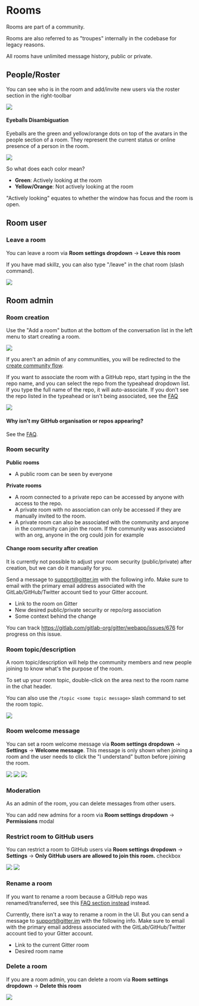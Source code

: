 # Rooms

Rooms are part of a community.

Rooms are also referred to as "troupes" internally in the codebase for legacy reasons.

All rooms have unlimited message history, public or private.


## People/Roster

You can see who is in the room and add/invite new users via the roster section in the right-toolbar

![](https://i.imgur.com/nW29SY1.png)

#### Eyeballs Disambiguation

Eyeballs are the green and yellow/orange dots on top of the avatars in the people section of a room. They represent the current status or online presence of a person in the room.

![](https://i.imgur.com/MRuIXK4.png)

So what does each color mean?

 - **Green**: Actively looking at the room
 - **Yellow/Orange**: Not actively looking at the room

"Actively looking" equates to whether the window has focus and the room is open.



## Room user

### Leave a room

You can leave a room via **Room settings dropdown** -> **Leave this room**

If you have mad skillz, you can also type "/leave" in the chat room (slash command).

![](https://i.imgur.com/Rc4EVnV.png)


## Room admin

### Room creation

Use the "Add a room" button at the bottom of the conversation list in the left menu to start creating a room.

![](https://i.imgur.com/KxJ2Oym.png)

If you aren't an admin of any communities, you will be redirected to the [create community flow](./communities.md#community-creation).

If you want to associate the room with a GitHub repo, start typing in the the repo name,
and you can select the repo from the typeahead dropdown list.
If you type the full name of the repo, it will auto-associate.
If you don't see the repo listed in the typeahead or isn't being associated, see the [FAQ](./faq.md#why-isnt-my-github-organisation-or-repos-appearing)

![](https://i.imgur.com/8tiwwZM.png)


#### Why isn't my GitHub organisation or repos appearing?

See the [FAQ](./faq.md#why-isn-t-my-github-organisation-or-repos-appearing).


### Room security

**Public rooms**

 - A public room can be seen by everyone

**Private rooms**

 - A room connected to a private repo can be accessed by anyone with access to the repo.
 - A private room with no association can only be accessed if they are manually invited to the room.
 - A private room can also be associated with the community and anyone in the community can join the room. If the community was associated with an org, anyone in the org could join for example

#### Change room security after creation

It is currently not possible to adjust your room security (public/private) after creation,
but we can do it manually for you.

Send a message to support@gitter.im with the following info. Make sure to email with the primary email address associated with the GitLab/GitHub/Twitter account tied to your Gitter account.

 - Link to the room on Gitter
 - New desired public/private security or repo/org association
 - Some context behind the change

You can track https://gitlab.com/gitlab-org/gitter/webapp/issues/676 for progress on this issue.



### Room topic/description

A room topic/description will help the community members and new people joining to know what's the purpose of the room.

To set up your room topic, double-click on the area next to the room name in the chat header.

You can also use the `/topic <some topic message>` slash command to set the room topic.

![](https://i.imgur.com/ecdteoh.png)

### Room welcome message

You can set a room welcome message via **Room settings dropdown** -> **Settings** -> **Welcome message**. This message is only shown when joining a room and the user needs to click the "I understand" button before joining the room.

![](https://i.imgur.com/ujd8kHE.png) ![](https://i.imgur.com/06azySl.png) ![](https://i.imgur.com/Sou791K.png)


### Moderation

As an admin of the room, you can delete messages from other users.

You can add new admins for a room via **Room settings dropdown** -> **Permissions** modal


### Restrict room to GitHub users

You can restrict a room to GitHub users via **Room settings dropdown** -> **Settings** -> **Only GitHub users are allowed to join this room.** checkbox

![](https://i.imgur.com/ujd8kHE.png) ![](https://i.imgur.com/oOGoEYw.png)


### Rename a room

If you want to rename a room because a GitHub repo was renamed/transferred, see this [FAQ section instead](./faq.md#what-happens-if-i-rename-something-on-GitHub-org-repo) instead.

Currently, there isn't a way to rename a room in the UI. But you can send a message to support@gitter.im with the following info. Make sure to email with the primary email address associated with the GitLab/GitHub/Twitter account tied to your Gitter account.

 - Link to the current Gitter room
 - Desired room name


### Delete a room

If you are a room admin, you can delete a room via **Room settings dropdown** -> **Delete this room**

![](https://i.imgur.com/FqxWgsM.png)
